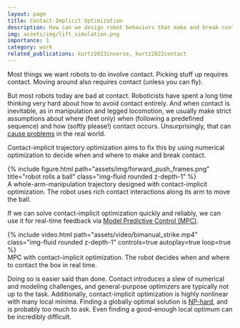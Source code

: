 ```yaml
---
layout: page
title: Contact-Implicit Optimization
description: How can we design robot behaviors that make and break contact? 
img: assets/img/lift_simulation.png
importance: 1
category: work
related_publications: kurtz2023inverse, kurtz2022contact
---
```


Most things we want robots to do involve contact. Picking stuff up requires
contact. Moving around also requires contact (unless you can fly). 

But most robots today are bad at contact. Roboticists have spent a long time
thinking very hard about how to avoid contact entirely. And when contact is 
inevitable, as in manipulation and legged locomotion, we usually make strict assumptions
about where (feet only) when (following a predefined sequence) and how (softly
please!) contact occurs. Unsurprisingly, that can [cause problems](https://youtu.be/g0TaYhjpOfo) 
in the real world.

Contact-implicit trajectory optimization aims to fix this by using numerical
optimization to decide when and where to make and break contact. 

<div class="row">
    <div class="col-sm mt-3 mt-md-0">
        {% include figure.html path="assets/img/forward_push_frames.png" title="robot rolls a ball" class="img-fluid rounded z-depth-1" %}
    </div>
</div>
<div class="caption">
    A whole-arm-manipulation trajectory designed with contact-implicit
    optimization. The robot uses rich contact interactions along its arm to move the ball. 
</div>

If we can solve contact-implicit optimization quickly and reliably, we can use it for
real-time feedback via [Model Predictive
Control (MPC)](https://en.wikipedia.org/wiki/Model_predictive_control).

<div class="row">
    <div class="col-sm mt-3 mt-md-0">
        {% include video.html path="assets/video/bimanual_strike.mp4" class="img-fluid rounded z-depth-1" controls=true autoplay=true loop=true %}
    </div>
</div>
<div class="caption">
    MPC with contact-implicit optimization. The robot decides when and
    where to contact the box in real time.
</div>

Doing so is easier said than done. Contact introduces a slew of numerical and
modeling challenges, and general-purpose optimizers are typically not up to the
task. Additionally, contact-implicit optimization is highly nonlinear with many
local minima. Finding a globally optimal solution is 
[NP-hard](https://en.wikipedia.org/wiki/NP-hardness),
and is probably too much to ask. Even finding a good-enough local optimum 
can be incredibly difficult.

